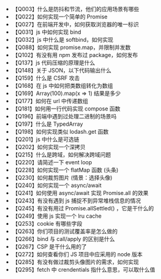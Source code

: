 - 【Q003】什么是防抖和节流，他们的应用场景有哪些
- 【Q022】如何实现一个简单的 Promise
- 【Q027】在前端开发中，如何获取浏览器的唯一标识
- 【Q031】js 中如何实现 bind
- 【Q032】js 中什么是 softbind，如何实现
- 【Q088】如何实现 promise.map，并限制并发数
- 【Q102】有没有用 npm 发布过 package，如何发布
- 【Q137】js 代码压缩的原理是什么
- 【Q148】关于 JSON，以下代码输出什么
- 【Q159】什么是 CSRF 攻击
- 【Q168】在 js 中如何把类数组转化为数组
- 【Q169】Array(100).map(x => 1) 结果是多少
- 【Q177】如何在 url 中传递数组
- 【Q181】如何用一行代码实现 compose 函数
- 【Q196】前端中遇到过处理二进制的场景吗
- 【Q197】什么是 TypedArray
- 【Q198】如何实现类似 lodash.get 函数
- 【Q201】js 中什么是可选链
- 【Q202】如何实现一个深拷贝
- 【Q215】什么是跨域，如何解决跨域问题
- 【Q220】请简述一下 event loop
- 【Q228】如何实现一个 flatMap 函数 (头条)
- 【Q230】如何裁剪图片 (情景：选择头像)
- 【Q240】如何实现一个 async/await
- 【Q241】如何使用 async/await 实现 Promise.all 的效果
- 【Q243】有没有遇到 js 捕捉不到异常堆栈信息的情况
- 【Q245】有没有用过 Promise.allSettled() ，它是干什么的
- 【Q249】使用 js 实现一个 lru cache
- 【Q253】cookie 有哪些字段
- 【Q263】你们项目的测试覆盖率是怎么做的
- 【Q266】bind 与 call/apply 的区别是什么
- 【Q267】CSP 是干什么用的了
- 【Q272】如何查看你们 JS 项目中应采用的 node 版本
- 【Q285】有没有做过裁剪头像图片的需求，如何实现
- 【Q295】fetch 中 crendentials 指什么意思，可以取什么值
